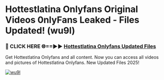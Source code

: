 # Hottestlatina Onlyfans Original Videos 0nlyFans Leaked - Files Updated! (wu9l)

<h3>🔴 CLICK HERE 🌐==►► <a href="https://tinyurl.com/2m67pmp6" rel="nofollow">Hottestlatina Onlyfans Updated Files</a></h3>

Get Hottestlatina Onlyfans and all content. Now you can access all videos and pictures of Hottestlatina Onlyfans. New Updated Files 2025!

[![wu9l](https://i.imgur.com/H4QAA4z.gif)](https://tinyurl.com/2m67pmp6)